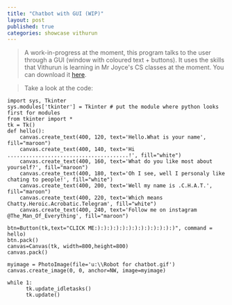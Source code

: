 ```yaml
---
title: "Chatbot with GUI (WIP)"
layout: post
published: true
categories: showcase vithurun
---
```


> A work-in-progress at the moment, this program talks to the user through a GUI (window with coloured text + buttons). It uses the skills that Vithurun is learning in Mr Joyce's CS classes at the moment.
> You can download it [here](/files/showcase/Vithurun/chatbot-with-gui.py).

> Take a look at the code:

    import sys, Tkinter
    sys.modules['tkinter'] = Tkinter # put the module where python looks first for modules
    from tkinter import *
    tk = Tk()
    def hello():
        canvas.create_text(400, 120, text='Hello.What is your name', fill="maroon")
        canvas.create_text(400, 140, text='Hi .......................................!', fill="white")
        canvas.create_text(400, 160, text='What do you like most about yourself?', fill="maroon")
        canvas.create_text(400, 180, text='Oh I see, well I personaly like chating to people!', fill="white")
        canvas.create_text(400, 200, text='Well my name is .C.H.A.T.', fill="maroon")
        canvas.create_text(400, 220, text='Which means Chatty.Heroic.Acrobatic.Telegram', fill="white")
        canvas.create_text(400, 240, text='Follow me on instagram @The_Man_Of_Everything', fill="maroon")

    btn=Button(tk,text="CLICK ME:):):):):):):):):):):):):)", command = hello)
    btn.pack()
    canvas=Canvas(tk, width=800,height=800)
    canvas.pack()

    myimage = PhotoImage(file='u:\\Robot for chatbot.gif')
    canvas.create_image(0, 0, anchor=NW, image=myimage)

    while 1:
          tk.update_idletasks()
          tk.update()

